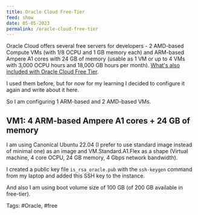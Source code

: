 ```yaml
---
title: Oracle Cloud Free-Tier
feed: show
date: 05-05-2023
permalink: /oracle-cloud-free-tier
---
```


Oracle Cloud offers several free servers for developers -  2 AMD-based Compute VMs (with 1/8 OCPU and 1 GB memory each) and ARM-based Ampere A1 cores with 24 GB of memory (usable as 1 VM or up to 4 VMs with 3,000 OCPU hours and 18,000 GB hours per month).
[What's also included with Oracle Cloud Free Tier](https://www.oracle.com/cloud/free/).

I used them before, but for now for my learning I decided to configure it again and write about it here.

So I am configuring 1 ARM-based and 2 AMD-based VMs.

## VM1: 4 ARM-based Ampere A1 cores + 24 GB of memory

I am using Canonical Ubuntu 22.04 (I prefer to use standard image instead of minimal one) as an image and VM.Standard.A1.Flex as a shape (Virtual machine, 4 core OCPU, 24 GB memory, 4 Gbps network bandwidth).

I created a public key file `is_rsa_oracle.pub` with the `ssh-keygen` command from my laptop and added this SSH key to the instance.

And also I am using boot volume size of 100 GB (of 200 GB available in free-tier).





Tags: #Oracle, #free